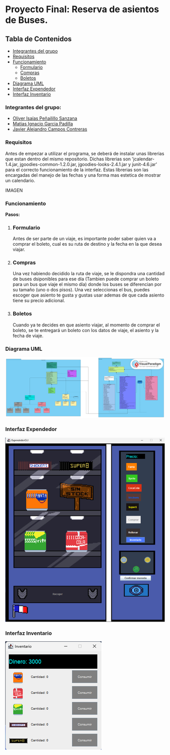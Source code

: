 # Proyecto Final: Reserva de asientos de Buses.

## Tabla de Contenidos
- [Integrantes del grupo](#integrantes-del-grupo)
- [Requisitos](#requisitos)
- [Funcionamiento](#funcionamiento)
  - [Formulario](#formulario)
  - [Compras](#compras)
  - [Boletos](#boletos)
- [Diagrama UML](#diagrama-uml)
- [Interfaz Expendedor](#interfaz-expendedor)
- [Interfaz Inventario](#interfaz-inventario)

### Integrantes del grupo:
- [Oliver Isaías Peñailillo Sanzana](https://github.com/Zaiik03/ "Oliver Isaías Peñailillo Sanzana")
- [Matias Ignacio Garcia Padilla](https://github.com/Matygp "Matias Ignacio Garcia Padilla")
- [Javier Alejandro Campos Contreras](https://github.com/huebitoo "Javier Alejandro Campos Contreras")

### Requisitos
Antes de empezar a utilizar el programa, se deberá de instalar unas librerias que estan dentro del mismo repositorio. Dichas librerias son 'jcalendar-1.4.jar, jgoodies-common-1.2.0.jar, jgoodies-looks-2.4.1.jar y junit-4.6.jar' para el correcto funcionamiento de la interfaz.
Estas librerias son las encargadas del manejo de las fechas y una forma mas estetica de mostrar un calendario.

IMAGEN


### Funcionamiento
**Pasos:**
1. ### Formulario
   Antes de ser parte de un viaje, es importante poder saber quien va a comprar el boleto, cual es su ruta de destino y la fecha en la que desea viajar.
    
3. ### Compras
   Una vez habiendo decidido la ruta de viaje, se le dispondra una cantidad de buses dsiponibles para ese día (Tambien puede comprar un boleto para un bus que viaje el mismo día) donde los buses se diferencian por su tamaño (uno o dos pisos). Una vez seleccionas el bus, puedes escoger que asiento te gusta y gustas usar ademas de que cada asiento tiene su precio adicional.
4. ### Boletos
   Cuando ya te decides en que asiento viajar, al momento de comprar el boleto, se te entregará un boleto con los datos de viaje, el asiento y la fecha de viaje.

### Diagrama UML
[![UML](https://github.com/Zaiik03/ExpendedorGUI/blob/main/src/main/Imagenes/UML-ExpendedorGUI.png "UML")](https://github.com/Zaiik03/ExpendedorGUI/blob/main/src/main/Imagenes/UML-ExpendedorGUI.png "UML")

### Interfaz Expendedor
[![Expendedor](https://github.com/Zaiik03/ExpendedorGUI/blob/main/src/main/Imagenes/expendedor.png "Expendedor")](https://github.com/Zaiik03/ExpendedorGUI/blob/main/src/main/Imagenes/expendedor.png "Expendedor")

### Interfaz Inventario
[![Inventario](https://github.com/Zaiik03/ExpendedorGUI/blob/main/src/main/Imagenes/inventario.png "Inventario")](https://github.com/Zaiik03/ExpendedorGUI/blob/main/src/main/Imagenes/inventario.png "Inventario")
